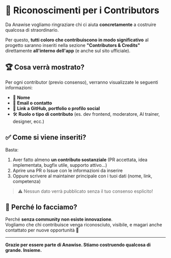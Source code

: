 # 🌟 Riconoscimenti per i Contributors

Da Anawise vogliamo ringraziare chi ci aiuta **concretamente** a costruire qualcosa di straordinario.

Per questo, **tutti coloro che contribuiscono in modo significativo** al progetto saranno inseriti nella sezione **"Contributors & Credits"** direttamente **all'interno dell'app** (e anche sul sito ufficiale).

## 🏆 Cosa verrà mostrato?

Per ogni contributor (previo consenso), verranno visualizzate le seguenti informazioni:

- 👤 **Nome**
- 💌 **Email o contatto**
- 🔗 **Link a GitHub, portfolio o profilo social**
- 🛠️ **Ruolo o tipo di contributo** (es. dev frontend, moderatore, AI trainer, designer, ecc.)

## ✅ Come si viene inseriti?

Basta:

1. Aver fatto almeno **un contributo sostanziale** (PR accettata, idea implementata, bugfix utile, supporto attivo...)
2. Aprire una PR o Issue con le informazioni da inserire
3. Oppure scrivere al maintainer principale con i tuoi dati (nome, link, competenza)

> ⚠️ Nessun dato verrà pubblicato senza il tuo consenso esplicito!

## 💬 Perché lo facciamo?

Perché **senza community non esiste innovazione**.  
Vogliamo che chi contribuisce venga riconosciuto, visibile, e magari anche contattato per nuove opportunità 🚀

---

**Grazie per essere parte di Anawise. Stiamo costruendo qualcosa di grande. Insieme.**
